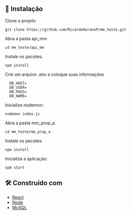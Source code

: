 
## 🔧 Instalação

Clone o projeto
```
git clone https://github.com/RicardoHaranoP/mm_teste.git
```
Abra a pasta api_mm
```
cd mm_teste/api_mm
```
Instale os pacotes:
```
npm install
```
Crie um arquivo .env e coloque suas informações
```
  DB_HOST=
  DB_USER=
  DB_PASS=
  DB_NAME=
```
Inicialize nodemon:
```
nodemon index.js
```
Abra a pasta mm_prop_a:
```
cd mm_teste/mm_prop_a
```
Instale os pacotes:
```
npm install
```
Inicialize a aplicação:
```
npm start
```

## 🛠️ Construído com

* [React](https://react.dev/)
* [Node](https://nodejs.org/en)
* [MySQL](https://www.mysql.com/)

